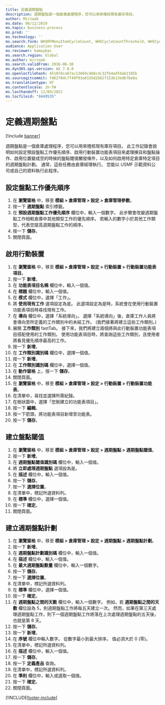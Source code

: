 ```yaml
---
title: 定義週期盤點
description: 週期盤點是一個倉庫處理程序，您可以用來稽核現有庫存項目。
author: Mirzaab
ms.date: 08/12/2019
ms.topic: business-process
ms.prod: ''
ms.technology: ''
ms.search.form: WHSRFMenuItemCycleCount, WHSCycleCountThreshold, WHSCycleCountPlan, WHSCycleCountPlanListPage, WHSParameters, WHSRFMenu, WHSRFMenuItem
audience: Application User
ms.reviewer: kamaybac
ms.search.region: Global
ms.author: mirzaab
ms.search.validFrom: 2016-06-30
ms.dyn365.ops.version: AX 7.0.0
ms.openlocfilehash: 45107dca67ac13669c468c4c32fb4adfdab2195b
ms.sourcegitcommit: fd6270dc7f49f93a8155d2b827153b13edb7be8a
ms.translationtype: HT
ms.contentlocale: zh-TW
ms.lasthandoff: 12/09/2021
ms.locfileid: "8449535"
---
```

# <a name="define-cycle-counting"></a>定義週期盤點 

[!include [banner](../../includes/banner.md)]

週期盤點是一個倉庫處理程序，您可以用來稽核現有庫存項目。 此工作記錄會說明如何設定預設盤點工作優先順序、啟用行動裝置功能表項目來處理揀貨和盤點操作、啟用位置變成空的時候的盤點閾值觸發條件，以及如何啟用特定倉庫特定項目的週期盤點計劃。 通常，這些任務由倉庫經理執行。 您能以 USMF 示範資料公司或自己的資料執行此程序。


## <a name="set-the-priority-of-counting-work"></a>設定盤點工作優先順序
1. 在 **瀏覽窗格** 中，移至 **模組 > 倉庫管理 > 設定 > 倉庫管理參數**。
2. 按一下 **週期盤點** 索引標籤。
3. 在 **預設週期盤點工作優先順序** 欄位中，輸入一個數字。 此步驟會改變週期盤點工作相較倉庫中其他類型工作的優先順序。 若輸入的數字小於其他工作類型，代表您提高週期盤點工作的順序。  
4. 按一下 **儲存**。
5. 關閉頁面。

## <a name="enable-the-mobile-device"></a>啟用行動裝置
1. 在 **瀏覽窗格** 中，移至 **模組 > 倉庫管理 > 設定 > 行動裝置 > 行動裝置功能表項目**。
2. 按一下 **新增**。
3. 在 **功能表項目名稱** 欄位中，輸入一個值。
4. 在 **標題** 欄位中，輸入一個值。
5. 在 **模式** 欄位中，選擇「工作」。
6. 將 **使用現有工作** 選項設定為是。 此選項設定為是時，系統會在使用行動裝置功能表項目時尋找現有工作。  
7. 在 **導向** 欄位中，選擇「系統導向」。 選擇「系統導向」後，倉庫工作人員將會導向至所定義的工作類別中的未結工作。 (我們接著將建立這些工作類別。)  
8. 展開 **工作類別** fastTab。 接下來，我們將建立兩個將與此行動裝置功能表項目搭配使用的工作類別。 使用功能表項目時，將查詢這些工作類別，且使用者將看見優先順序最高的工作。  
9. 按一下 **新增**。
10. 在 **工作類別識別碼** 欄位中，選擇一個值。
11. 按一下 **新增**。
12. 在 **工作類別識別碼** 欄位中，選擇一個值。
13. 在 **動作窗格** 上，按一下 **儲存**。
14. 關閉頁面。
15. 在 **瀏覽窗格** 中，移至 **模組 > 倉庫管理 > 設定 > 行動裝置 > 行動裝置功能表**。
16. 在清單中，尋找並選擇所需紀錄。
17. 在樹狀圖中，選擇「您剛建立的功能表項目」。
18. 按一下 **編輯**。
19. 按一下箭頭，將功能表項目新增至功能表。
20. 按一下 **儲存**。

## <a name="create-a-counting-threshold"></a>建立盤點閾值
1. 在 **瀏覽窗格** 中，移至 **模組 > 倉庫管理 > 設定 > 週期盤點 > 週期盤點閾值**。
2. 按一下 **新增**。
3. 在 **週期盤點閾值識別碼** 欄位中，輸入一個值。
4. 將 **立即處理週期盤點** 選項設為是。
5. 在 **描述** 欄位中，輸入一個值。
6. 按一下 **儲存**。
7. 按一下 **選擇位置**。
8. 在清單中，標記所選資料列。
9. 在 **標準** 欄位中，選擇一個值。
10. 按一下 **確定**。
11. 關閉頁面。

## <a name="create-a-cycle-count-plan"></a>建立週期盤點計劃
1. 在 **瀏覽窗格** 中，移至 **模組 > 倉庫管理 > 設定 > 週期盤點 > 週期盤點計劃**。
2. 按一下 **新增**。
3. 在 **週期盤點計劃識別碼** 欄位中，輸入一個值。
4. 在 **描述** 欄位中，輸入一個值。
5. 在 **最大週期盤點數量** 欄位中，輸入一個數字。
6. 按一下 **儲存**。
7. 按一下 **選擇位置**。
8. 在清單中，標記所選資料列。
9. 在 **標準** 欄位中，選擇一個值。
10. 按一下 **確定**。
11. 在 **週期盤點之間的天數** 欄位中，輸入一個數字。 例如，若 **週期盤點之間的天數** 欄位設為 5，則週期盤點工作將每五天建立一次。 然而，如果在第三天處理週期盤點工作，則下一個週期盤點工作將落在上次處理週期盤點的五天後，也就是第 8 天。  
12. 按一下 **儲存**。
13. 按一下 **新增**。
14. 在 **序號** 欄位中輸入數字。 從數字最小到最大排序。 值必須大於 0 (零)。  
15. 在清單中，標記所選資料列。
16. 在 **描述** 欄位中，輸入一個值。
17. 按一下 **儲存**。
18. 按一下 **定義產品** 查詢。
19. 在清單中，標記所選資料列。
20. 在 **準則** 欄位中，輸入或選取一個值。
21. 按一下 **確定**。
22. 關閉頁面。



[!INCLUDE[footer-include](../../../includes/footer-banner.md)]